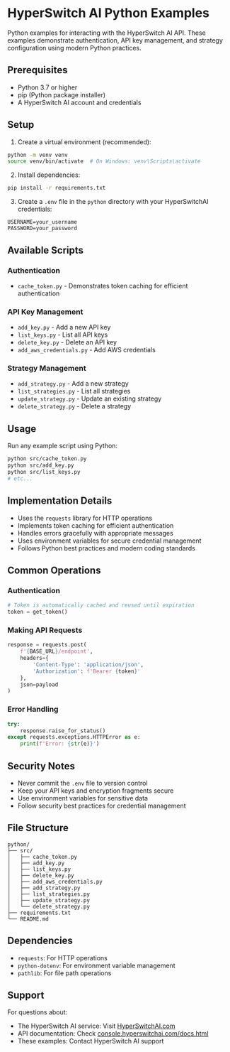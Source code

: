 # HyperSwitch AI Python Examples

Python examples for interacting with the HyperSwitch AI API. These examples demonstrate authentication, API key management, and strategy configuration using modern Python practices.

## Prerequisites

- Python 3.7 or higher
- pip (Python package installer)
- A HyperSwitch AI account and credentials

## Setup

1. Create a virtual environment (recommended):
```bash
python -m venv venv
source venv/bin/activate  # On Windows: venv\Scripts\activate
```

2. Install dependencies:
```bash
pip install -r requirements.txt
```

3. Create a `.env` file in the `python` directory with your HyperSwitchAI credentials:
```env
USERNAME=your_username
PASSWORD=your_password
```

## Available Scripts

### Authentication
- `cache_token.py` - Demonstrates token caching for efficient authentication

### API Key Management
- `add_key.py` - Add a new API key
- `list_keys.py` - List all API keys
- `delete_key.py` - Delete an API key
- `add_aws_credentials.py` - Add AWS credentials

### Strategy Management
- `add_strategy.py` - Add a new strategy
- `list_strategies.py` - List all strategies
- `update_strategy.py` - Update an existing strategy
- `delete_strategy.py` - Delete a strategy

## Usage

Run any example script using Python:

```bash
python src/cache_token.py
python src/add_key.py
python src/list_keys.py
# etc...
```

## Implementation Details

- Uses the `requests` library for HTTP operations
- Implements token caching for efficient authentication
- Handles errors gracefully with appropriate messages
- Uses environment variables for secure credential management
- Follows Python best practices and modern coding standards

## Common Operations

### Authentication
```python
# Token is automatically cached and reused until expiration
token = get_token()
```

### Making API Requests
```python
response = requests.post(
    f'{BASE_URL}/endpoint',
    headers={
        'Content-Type': 'application/json',
        'Authorization': f'Bearer {token}'
    },
    json=payload
)
```

### Error Handling
```python
try:
    response.raise_for_status()
except requests.exceptions.HTTPError as e:
    print(f'Error: {str(e)}')
```

## Security Notes

- Never commit the `.env` file to version control
- Keep your API keys and encryption fragments secure
- Use environment variables for sensitive data
- Follow security best practices for credential management

## File Structure

```
python/
├── src/
│   ├── cache_token.py
│   ├── add_key.py
│   ├── list_keys.py
│   ├── delete_key.py
│   ├── add_aws_credentials.py
│   ├── add_strategy.py
│   ├── list_strategies.py
│   ├── update_strategy.py
│   └── delete_strategy.py
├── requirements.txt
└── README.md
```

## Dependencies

- `requests`: For HTTP operations
- `python-dotenv`: For environment variable management
- `pathlib`: For file path operations

## Support

For questions about:
- The HyperSwitch AI service: Visit [HyperSwitchAI.com](https://HyperSwitchAI.com)
- API documentation: Check [console.hyperswitchai.com/docs.html](https://console.hyperswitchai.com/docs.html)
- These examples: Contact HyperSwitch AI support
